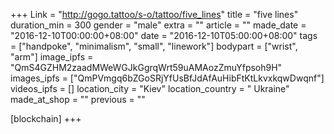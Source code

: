 +++
Link = "http://gogo.tattoo/s-o/tattoo/five_lines"
title = "five lines"
duration_min = 300
gender = "male"
extra = ""
article = ""
made_date = "2016-12-10T00:00:00+08:00"
date = "2016-12-10T05:00:00+08:00"
tags = ["handpoke", "minimalism", "small", "linework"]
bodypart = ["wrist", "arm"]
image_ipfs = "QmS4GZHM2zaadMWeWGJkGgrqWrt59uAMAozZmuYfpsoh9H"
images_ipfs = ["QmPVmgq6bZGoSRjYfUsBfJdAfAuHibFtKtLkvxkqwDwqnf"]
videos_ipfs = []
location_city = "Kiev"
location_country = " Ukraine"
made_at_shop = ""
previous = ""

[blockchain]
+++
